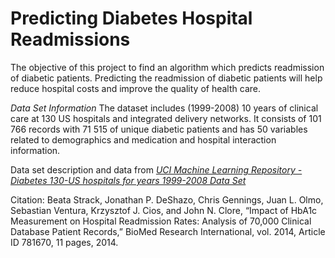 # Predicting Diabetes Hospital Readmissions

The objective of this project to find an algorithm which predicts readmission of diabetic patients. Predicting the readmission of diabetic patients will help reduce hospital costs and improve the quality of health care.

*Data Set Information*
The dataset includes (1999-2008) 10 years of clinical care at 130 US hospitals and integrated delivery networks. It consists of 101 766 records with 71 515 of unique diabetic patients and has 50 variables related to demographics and medication and hospital interaction information.

Data set description and data from
[*UCI Machine Learning Repository - Diabetes 130-US hospitals for years 1999-2008 Data Set*](https://archive.ics.uci.edu/ml/datasets/diabetes+130-us+hospitals+for+years+1999-2008 )


Citation:
Beata Strack, Jonathan P. DeShazo, Chris Gennings, Juan L. Olmo, Sebastian Ventura, Krzysztof J. Cios, and John N. Clore, “Impact of HbA1c Measurement on Hospital Readmission Rates: Analysis of 70,000 Clinical Database Patient Records,” BioMed Research International, vol. 2014, Article ID 781670, 11 pages, 2014.
